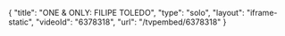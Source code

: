 {
    "title": "ONE & ONLY: FILIPE TOLEDO",
    "type": "solo",
    "layout": "iframe-static",
    "videoId": "6378318",
    "url": "\/tvpembed\/6378318"
}